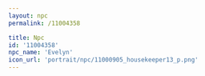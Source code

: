 ```yaml
---
layout: npc
permalink: /11004358

title: Npc
id: '11004358'
npc_name: 'Evelyn'
icon_url: 'portrait/npc/11000905_housekeeper13_p.png'
---
```

